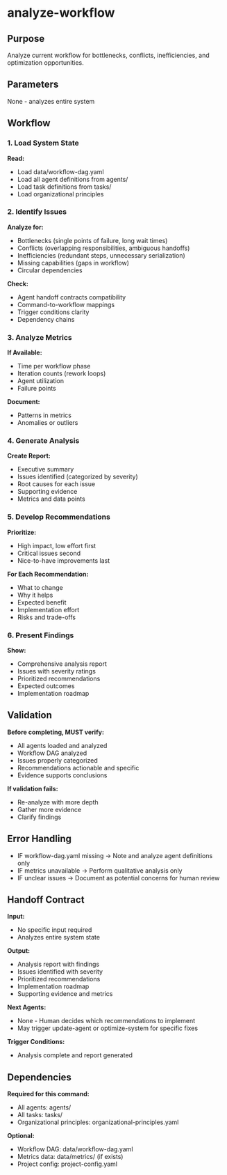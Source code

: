 # analyze-workflow

## Purpose
Analyze current workflow for bottlenecks, conflicts, inefficiencies, and optimization opportunities.

## Parameters
None - analyzes entire system

## Workflow

### 1. Load System State

**Read:**
- Load data/workflow-dag.yaml
- Load all agent definitions from agents/
- Load task definitions from tasks/
- Load organizational principles

### 2. Identify Issues

**Analyze for:**
- Bottlenecks (single points of failure, long wait times)
- Conflicts (overlapping responsibilities, ambiguous handoffs)
- Inefficiencies (redundant steps, unnecessary serialization)
- Missing capabilities (gaps in workflow)
- Circular dependencies

**Check:**
- Agent handoff contracts compatibility
- Command-to-workflow mappings
- Trigger conditions clarity
- Dependency chains

### 3. Analyze Metrics

**If Available:**
- Time per workflow phase
- Iteration counts (rework loops)
- Agent utilization
- Failure points

**Document:**
- Patterns in metrics
- Anomalies or outliers

### 4. Generate Analysis

**Create Report:**
- Executive summary
- Issues identified (categorized by severity)
- Root causes for each issue
- Supporting evidence
- Metrics and data points

### 5. Develop Recommendations

**Prioritize:**
- High impact, low effort first
- Critical issues second
- Nice-to-have improvements last

**For Each Recommendation:**
- What to change
- Why it helps
- Expected benefit
- Implementation effort
- Risks and trade-offs

### 6. Present Findings

**Show:**
- Comprehensive analysis report
- Issues with severity ratings
- Prioritized recommendations
- Expected outcomes
- Implementation roadmap

## Validation

**Before completing, MUST verify:**
- All agents loaded and analyzed
- Workflow DAG analyzed
- Issues properly categorized
- Recommendations actionable and specific
- Evidence supports conclusions

**If validation fails:**
- Re-analyze with more depth
- Gather more evidence
- Clarify findings

## Error Handling

- IF workflow-dag.yaml missing → Note and analyze agent definitions only
- IF metrics unavailable → Perform qualitative analysis only
- IF unclear issues → Document as potential concerns for human review

## Handoff Contract

**Input:**
- No specific input required
- Analyzes entire system state

**Output:**
- Analysis report with findings
- Issues identified with severity
- Prioritized recommendations
- Implementation roadmap
- Supporting evidence and metrics

**Next Agents:**
- None - Human decides which recommendations to implement
- May trigger update-agent or optimize-system for specific fixes

**Trigger Conditions:**
- Analysis complete and report generated

## Dependencies

**Required for this command:**
- All agents: agents/
- All tasks: tasks/
- Organizational principles: organizational-principles.yaml

**Optional:**
- Workflow DAG: data/workflow-dag.yaml
- Metrics data: data/metrics/ (if exists)
- Project config: project-config.yaml
